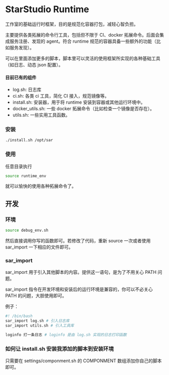 # StarStudio Runtime

工作室的基础运行时框架，目的是规范化容器打包，减轻心智负担。

主要提供各类拓展的命令行工具，包括但不限于 CI、docker 拓展命令。后面会集成服务注册、发现的 agent。符合 runtime 规范的容器具备一些额外的功能（比如服务发现）。

可以在里面添加更多的脚本，脚本里可以灵活的使用框架所实现的各种基础工具（如日志、动态 json 配置）。

#### 目前已有的组件
- log.sh: 日志库
- ci.sh: 各类 ci 工具，简化 CI 接入，规范镜像等。
- install.sh: 安装器，用于将 runtime 安装到容器或其他运行环境中。
- docker_utils.sh: 一些 docker 拓展命令（比如检查一个镜像是否存在）。
- utils.sh: 一些实用工具函数。

### 安装

```bash
./install.sh /opt/sar
```

### 使用

任意目录执行

```bash
source runtime_env
```

就可以愉快的使用各种拓展命令了。



## 开发

### 环境

```bash
source debug_env.sh
```

然后直接调用你写的函数即可。若修改了代码，重新 source 一次或者使用 sar_import 一下相应的文件即可。

### sar_import

sar_import 用于引入其他脚本的内容。提供这一语句，是为了不用关心 PATH 问题。

sar_import 指令在开发环境和安装后的运行环境是兼容的，你可以不必关心 PATH 的问题，大胆使用即可。

例子：

```bash
#! /bin/bash
sar_import log.sh # 引入日志库
sar_import utils.sh # 引入工具库

loginfo 打一条日志 # loginfo 是由 log.sh 实现的日志打印函数
```

### 如何让 install.sh 安装我添加的脚本到安装环境

只需要在 settings/componment.sh 的 COMPONMENT 数组添加你自己的脚本即可。

